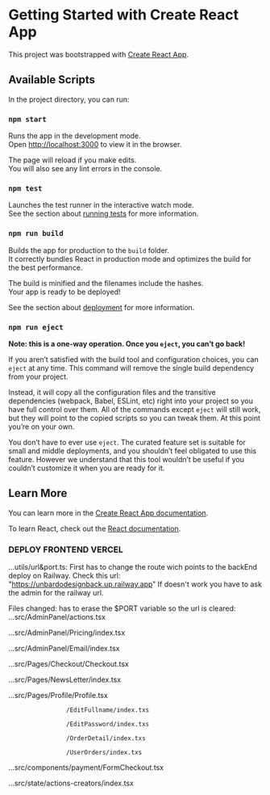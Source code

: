 # Getting Started with Create React App

This project was bootstrapped with [Create React App](https://github.com/facebook/create-react-app).

## Available Scripts

In the project directory, you can run:

### `npm start`

Runs the app in the development mode.\
Open [http://localhost:3000](http://localhost:3000) to view it in the browser.

The page will reload if you make edits.\
You will also see any lint errors in the console.

### `npm test`

Launches the test runner in the interactive watch mode.\
See the section about [running tests](https://facebook.github.io/create-react-app/docs/running-tests) for more information.

### `npm run build`

Builds the app for production to the `build` folder.\
It correctly bundles React in production mode and optimizes the build for the best performance.

The build is minified and the filenames include the hashes.\
Your app is ready to be deployed!

See the section about [deployment](https://facebook.github.io/create-react-app/docs/deployment) for more information.

### `npm run eject`

**Note: this is a one-way operation. Once you `eject`, you can’t go back!**

If you aren’t satisfied with the build tool and configuration choices, you can `eject` at any time. This command will remove the single build dependency from your project.

Instead, it will copy all the configuration files and the transitive dependencies (webpack, Babel, ESLint, etc) right into your project so you have full control over them. All of the commands except `eject` will still work, but they will point to the copied scripts so you can tweak them. At this point you’re on your own.

You don’t have to ever use `eject`. The curated feature set is suitable for small and middle deployments, and you shouldn’t feel obligated to use this feature. However we understand that this tool wouldn’t be useful if you couldn’t customize it when you are ready for it.

## Learn More

You can learn more in the [Create React App documentation](https://facebook.github.io/create-react-app/docs/getting-started).

To learn React, check out the [React documentation](https://reactjs.org/).


### DEPLOY FRONTEND VERCEL

...utils/url&port.ts:
First has to change the route wich points to the backEnd deploy on Railway. Check this url: "https://unbardodesignback.up.railway.app"
If doesn't work you have to ask the admin for the railway url.

Files changed:
has to erase the $PORT variable so the url is cleared:
...src/AdminPanel/actions.tsx 

...src/AdminPanel/Pricing/index.tsx

...src/AdminPanel/Email/index.tsx

...src/Pages/Checkout/Checkout.tsx

...src/Pages/NewsLetter/index.tsx

...src/Pages/Profile/Profile.tsx

                    /EditFullname/index.txs

                    /EditPassword/index.txs

                    /OrderDetail/index.txs

                    /UserOrders/index.txs

...src/components/payment/FormCheckout.tsx

...src/state/actions-creators/index.tsx

